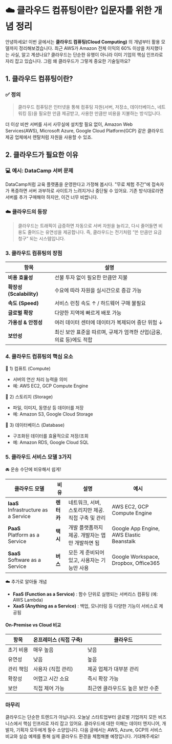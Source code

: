 # ☁️ 클라우드 컴퓨팅이란? 입문자를 위한 개념 정리

안녕하세요! 이번 글에서는 **클라우드 컴퓨팅(Cloud Computing)** 의 개념부터 활용 모델까지 정리해보겠습니다. 최근 AWS가 Amazon 전체 이익의 60% 이상을 차지했다는 사실, 알고 계셨나요? 클라우드는 단순한 유행이 아니라 이미 기업의 핵심 인프라로 자리 잡고 있습니다. 그럼 왜 클라우드가 그렇게 중요한 기술일까요?

## 1. 클라우드 컴퓨팅이란?

### ✅ 정의
> 클라우드 컴퓨팅은 인터넷을 통해 컴퓨팅 자원(서버, 저장소, 데이터베이스, 네트워킹 등)을 필요한 만큼 제공받고, 사용한 만큼만 비용을 지불하는 방식입니다.

더 이상 비싼 서버를 사서 사무실에 설치할 필요 없이, Amazon Web Services(AWS), Microsoft Azure, Google Cloud Platform(GCP) 같은 클라우드 제공 업체에서 렌탈처럼 자원을 사용할 수 있죠.

## 2. 클라우드가 필요한 이유
### 💻 예시: DataCamp 서버 문제

DataCamp처럼 교육 플랫폼을 운영한다고 가정해 봅시다. "무료 체험 주간"에 접속자가 폭증하면 서버 과부하로 사이트가 느려지거나 중단될 수 있어요. 기존 방식대로라면 서버를 추가 구매해야 하지만, 이건 너무 비쌉니다.

### ☁️ 클라우드의 등장
> 클라우드는 트래픽이 급증하면 자동으로 서버 자원을 늘리고, 다시 줄어들면 비용도 줄어드는 유연성을 제공합니다. 즉, 클라우드는 전기처럼 “쓴 만큼만 요금 청구” 되는 시스템입니다.

### 3. 클라우드 컴퓨팅의 장점

| 항목                    | 설명                                       |
| --------------------- | ---------------------------------------- |
| **비용 효율성**            | 선불 투자 없이 필요한 만큼만 지불                      |
| **확장성 (Scalability)** | 수요에 따라 자원을 실시간으로 증감 가능                   |
| **속도 (Speed)**        | 서비스 런칭 속도 ↑ / 하드웨어 구매 불필요                |
| **글로벌 확장**            | 다양한 지역에 빠르게 배포 가능                        |
| **가용성 & 안정성**         | 여러 데이터 센터에 데이터가 복제되어 중단 위험 ↓             |
| **보안성**               | 최신 보안 표준을 따르며, 규제가 엄격한 산업(금융, 의료 등)에도 적합 |


### 4. 클라우드 컴퓨팅의 핵심 요소
🔧 1) 컴퓨트 (Compute)
- 서버의 연산 처리 능력을 의미
- 예: AWS EC2, GCP Compute Engine

💾 2) 스토리지 (Storage)
- 파일, 이미지, 동영상 등 데이터를 저장
- 예: Amazon S3, Google Cloud Storage

🧮 3) 데이터베이스 (Database)
- 구조화된 데이터를 효율적으로 저장/조회
- 예: Amazon RDS, Google Cloud SQL

### 5. 클라우드 서비스 모델 3가지

🚘 운송 수단에 비유해서 쉽게!

| 클라우드 모델                                 | 비유      | 설명                             | 예시                                       |
| --------------------------------------- | ------- | ------------------------------ | ---------------------------------------- |
| **IaaS**<br>Infrastructure as a Service | **렌터카** | 네트워크, 서버, 스토리지만 제공. 직접 구축 및 관리 | AWS EC2, GCP Compute Engine              |
| **PaaS**<br>Platform as a Service       | **택시**  | 개발 플랫폼까지 제공. 개발자는 앱만 개발하면 됨    | Google App Engine, AWS Elastic Beanstalk |
| **SaaS**<br>Software as a Service       | **버스**  | 모든 게 준비되어 있고, 사용자는 기능만 사용      | Google Workspace, Dropbox, Office365     |

☁️ 추가로 알아둘 개념
- **FaaS (Function as a Service)** : 함수 단위로 실행되는 서버리스 컴퓨팅 (예: AWS Lambda)
- **XaaS (Anything as a Service)** : 백업, 모니터링 등 다양한 기능이 서비스로 제공됨

#### On-Premise vs Cloud 비교

| 항목    | 온프레미스 (직접 구축) | 클라우드               |
| ----- | ------------- | ------------------ |
| 초기 비용 | 매우 높음         | 낮음                 |
| 유연성   | 낮음            | 높음                 |
| 관리 책임 | 사용자 (직접 관리)   | 제공 업체가 대부분 관리      |
| 확장성   | 어렵고 시간 소요     | 즉시 확장 가능           |
| 보안    | 직접 제어 가능      | 최근엔 클라우드도 높은 보안 수준 |


### 마무리
클라우드는 단순한 트렌드가 아닙니다. 오늘날 스타트업부터 글로벌 기업까지 모든 비즈니스에서 핵심 인프라로 자리 잡고 있어요. 클라우드에 대한 이해는 데이터 엔지니어, 개발자, 기획자 모두에게 필수 소양입니다. 다음 글에서는 AWS, Azure, GCP의 서비스 비교와 실습 예제를 통해 실제 클라우드 환경을 체험해볼 예정입니다. 기대해주세요!
